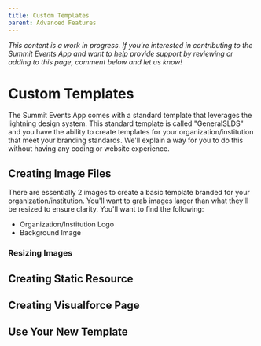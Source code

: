 ```yaml
---
title: Custom Templates
parent: Advanced Features
---
```

*This content is a work in progress. If you're interested in contributing to the Summit Events App and want to help provide support by reviewing or adding to this page, comment below and let us know!*


# Custom Templates
The Summit Events App comes with a standard template that leverages the lightning design system. This standard template is called "GeneralSLDS" and you have the ability to create templates for your organization/institution that meet your branding standards. We'll explain a way for you to do this without having any coding or website experience.

## Creating Image Files
There are essentially 2 images to create a basic template branded for your organization/institution. You'll want to grab images larger than what they'll be resized to ensure clarity. You'll want to find the following:
* Organization/Institution Logo
* Background Image

### Resizing Images


## Creating Static Resource
## Creating Visualforce Page
## Use Your New Template
